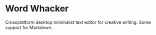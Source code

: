 # Word Whacker
Crossplatform desktop minimalist text editor for creative writing.
Some support for Markdown.
